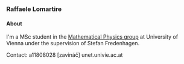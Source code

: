 ### Raffaele Lomartire

#### About
I'm a MSc student in the [Mathematical Physics group](https://mathphys.univie.ac.at/) at University of Vienna under the supervision of Stefan Fredenhagen.

Contact: a11808028 \[zavináč\] unet.univie.ac.at
